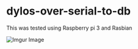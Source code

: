 # dylos-over-serial-to-db

This was tested using Raspberry pi 3 and Rasbian

![Imgur Image](dylos-over-serial-to-db/img/DC1100.jpg)
